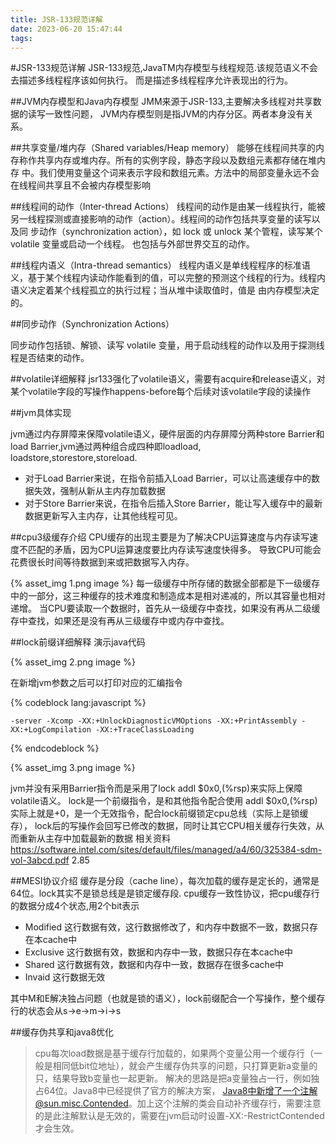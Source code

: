 ```yaml
---
title: JSR-133规范详解
date: 2023-06-20 15:47:44
tags:
---
```

#JSR-133规范详解
JSR-133规范,JavaTM内存模型与线程规范.该规范语义不会去描述多线程程序该如何执行。
而是描述多线程程序允许表现出的行为。

##JVM内存模型和Java内存模型
JMM来源于JSR-133,主要解决多线程对共享数据的读写一致性问题，
JVM内存模型则是指JVM的内存分区。两者本身没有关系。

##共享变量/堆内存（Shared variables/Heap memory）
能够在线程间共享的内存称作共享内存或堆内存。所有的实例字段，静态字段以及数组元素都存储在堆内存
中。我们使用变量这个词来表示字段和数组元素。方法中的局部变量永远不会在线程间共享且不会被内存模型影响


##线程间的动作（Inter-thread Actions）
线程间的动作是由某一线程执行，能被另一线程探测或直接影响的动作（action）。线程间的动作包括共享变量的读写以及同
步动作（synchronization action），如 lock 或 unlock 某个管程，读写某个 volatile 变量或启动一个线程。
也包括与外部世界交互的动作。

##线程内语义（Intra-thread semantics）
线程内语义是单线程程序的标准语义，基于某个线程内读动作能看到的值，可以完整的预测这个线程的行为。线程内语义决定着某个线程孤立的执行过程；当从堆中读取值时，值是
由内存模型决定的。


##同步动作（Synchronization Actions）

同步动作包括锁、解锁、读写 volatile 变量，用于启动线程的动作以及用于探测线程是否结束的动作。

##volatile详细解释
jsr133强化了volatile语义，需要有acquire和release语义，对某个volatile字段的写操作happens-before每个后续对该volatile字段的读操作

##jvm具体实现

jvm通过内存屏障来保障volatile语义，硬件层面的内存屏障分两种store Barrier和load Barrier,jvm通过两种组合成四种即loadload,
loadstore,storestore,storeload.

- 对于Load Barrier来说，在指令前插入Load Barrier，可以让高速缓存中的数据失效，强制从新从主内存加载数据
- 对于Store Barrier来说，在指令后插入Store Barrier，能让写入缓存中的最新数据更新写入主内存，让其他线程可见。

##cpu3级缓存介绍
CPU缓存的出现主要是为了解决CPU运算速度与内存读写速度不匹配的矛盾，因为CPU运算速度要比内存读写速度快得多。
导致CPU可能会花费很长时间等待数据到来或把数据写入内存。

{% asset_img 1.png  image %}
每一级缓存中所存储的数据全部都是下一级缓存中的一部分，这三种缓存的技术难度和制造成本是相对递减的，所以其容量也相对递增。
当CPU要读取一个数据时，首先从一级缓存中查找，如果没有再从二级缓存中查找，如果还是没有再从三级缓存中或内存中查找。

##lock前缀详细解释
演示java代码

{% asset_img 2.png  image %}

在新增jvm参数之后可以打印对应的汇编指令

{% codeblock  lang:javascript   %}
   
    -server -Xcomp -XX:+UnlockDiagnosticVMOptions -XX:+PrintAssembly -XX:+LogCompilation -XX:+TraceClassLoading

{% endcodeblock %}

{% asset_img 3.png  image %}

jvm并没有采用Barrier指令而是采用了lock addl $0x0,(%rsp)来实际上保障volatile语义。
lock是一个前缀指令，是和其他指令配合使用 addl $0x0,(%rsp)实际上就是+0，是一个无效指令，配合lock前缀锁定cpu总线（实际上是锁缓存），
lock后的写操作会回写已修改的数据，同时让其它CPU相关缓存行失效，从而重新从主存中加载最新的数据
相关资料
https://software.intel.com/sites/default/files/managed/a4/60/325384-sdm-vol-3abcd.pdf 2.85

##MESI协议介绍
缓存是分段（cache line），每次加载的缓存是定长的，通常是64位。lock其实不是锁总线是是锁定缓存段.
cpu缓存一致性协议，把cpu缓存行的数据分成4个状态,用2个bit表示
- Modified 这行数据有效，这行数据修改了，和内存中数据不一致，数据只存在本cache中
- Exclusive 这行数据有效，数据和内存中一致，数据只存在本cache中
- Shared 这行数据有效，数据和内存中一致，数据存在很多cache中
- Invaid 这行数据无效

其中M和E解决独占问题（也就是锁的语义），lock前缀配合一个写操作，整个缓存行的状态会从s->e->m->i->s

##缓存伪共享和java8优化
>cpu每次load数据是基于缓存行加载的，如果两个变量公用一个缓存行（一般是相同低bit位地址），就会产生缓存伪共享的问题，只打算更新a变量的只，结果导致b变量也一起更新。
解决的思路是把a变量独占一行，例如独占64位。Java8中已经提供了官方的解决方案，
Java8中新增了一个注解@sun.misc.Contended。加上这个注解的类会自动补齐缓存行，需要注意的是此注解默认是无效的，需要在jvm启动时设置-XX:-RestrictContended才会生效。

